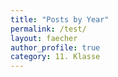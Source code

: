 ```yaml
---
title: "Posts by Year"
permalink: /test/
layout: faecher
author_profile: true
category: 11. Klasse
---
```

